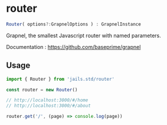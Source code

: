 # router

```ts 
Router( options?:GrapnelOptions ) : GrapnelInstance
```

Grapnel, the smallest Javascript router with named parameters.

Documentation : https://github.com/baseprime/grapnel

## Usage

```js
import { Router } from 'jails.std/router'

const router = new Router()

// http://localhost:3000/#/home
// http://localhost:3000/#/about

router.get('/', (page) => console.log(page))

```
